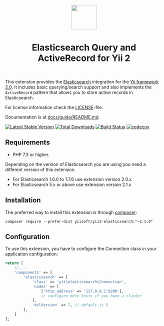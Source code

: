 <p align="center">
    <a href="https://www.elastic.co/products/elasticsearch" target="_blank" rel="external">
        <img src="https://images.contentstack.io/v3/assets/bltefdd0b53724fa2ce/blt280217a63b82a734/5bbdaacf63ed239936a7dd56/elastic-logo.svg" height="80px">
    </a>
    <h1 align="center">Elasticsearch Query and ActiveRecord for Yii 2</h1>
    <br>
</p>

This extension provides the [Elasticsearch](https://www.elastic.co/products/elasticsearch) integration for the [Yii framework 2.0](https://www.yiiframework.com).
It includes basic querying/search support and also implements the `ActiveRecord` pattern that allows you to store active
records in Elasticsearch.

For license information check the [LICENSE](LICENSE.md)-file.

Documentation is at [docs/guide/README.md](docs/guide/README.md).

[![Latest Stable Version](https://poser.pugx.org/yiisoft/yii2-elasticsearch/v/stable.png)](https://packagist.org/packages/yiisoft/yii2-elasticsearch)
[![Total Downloads](https://poser.pugx.org/yiisoft/yii2-elasticsearch/downloads.png)](https://packagist.org/packages/yiisoft/yii2-elasticsearch)
[![Build Status](https://travis-ci.com/yiisoft/yii2-elasticsearch.svg?branch=master)](https://travis-ci.com/yiisoft/yii2-elasticsearch)
[![codecov](https://codecov.io/gh/yiisoft/yii2-elasticsearch/graph/badge.svg?token=oi71bPc1SU)](https://codecov.io/gh/yiisoft/yii2-elasticsearch)

Requirements
------------

- PHP 7.3 or higher.

Depending on the version of Elasticsearch you are using you need a different version of this extension.

- For Elasticsearch 1.6.0 to 1.7.6 use extension version 2.0.x
- For Elasticsearch 5.x or above use extension version 2.1.x

Installation
------------

The preferred way to install this extension is through [composer](https://getcomposer.org/download/):


```
composer require --prefer-dist yiisoft/yii2-elasticsearch:"~2.1.0"
```

Configuration
-------------

To use this extension, you have to configure the Connection class in your application configuration:

```php
return [
    //....
    'components' => [
        'elasticsearch' => [
            'class' => 'yii\elasticsearch\Connection',
            'nodes' => [
                ['http_address' => '127.0.0.1:9200'],
                // configure more hosts if you have a cluster
            ],
            'dslVersion' => 7, // default is 5
        ],
    ]
];
```
